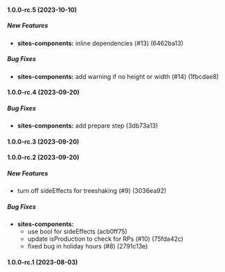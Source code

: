 #### 1.0.0-rc.5 (2023-10-10)

##### New Features

* **sites-components:**  inline dependencies (#13) (6462ba13)

##### Bug Fixes

* **sites-components:**  add warning if no height or width (#14) (1fbcdae8)

#### 1.0.0-rc.4 (2023-09-20)

##### Bug Fixes

* **sites-components:**  add prepare step (3db73a13)

#### 1.0.0-rc.3 (2023-09-20)

#### 1.0.0-rc.2 (2023-09-20)

##### New Features

*  turn off sideEffects for treeshaking (#9) (3036ea92)

##### Bug Fixes

* **sites-components:**
  *  use bool for sideEffects (acb0ff75)
  *  update isProduction to check for RPs (#10) (75fda42c)
  *  fixed bug in holiday hours (#8) (2791c13e)

#### 1.0.0-rc.1 (2023-08-03)

